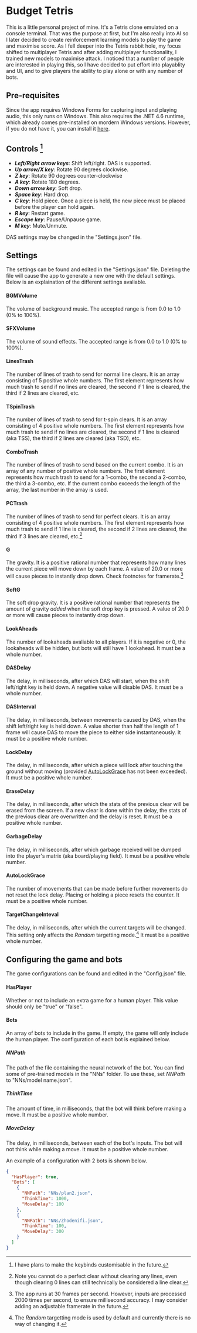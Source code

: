 # Budget Tetris
This is a little personal project of mine. It's a Tetris clone emulated on a console terminal.
That was the purpose at first, but I'm also really into AI so I later decided to create reinforcement learning models to play the game and maximise score.
As I fell deeper into the Tetris rabbit hole, my focus shifted to multiplayer Tetris and after adding multiplayer functionality, I trained new models to maximise attack.
I noticed that a number of people are interested in playing this, so I have decided to put effort into playablity and UI, and to give players the ability to play alone or with any number of bots.

## Pre-requisites
Since the app requires Windows Forms for capturing input and playing audio, this only runs on Windows.
This also requires the .NET 4.6 runtime, which already comes pre-installed on mordern Windows versions. However, if you do not have it, you can install it [here](https://dotnet.microsoft.com/en-us/download/dotnet-framework/thank-you/net46-web-installer).

## Controls [^1]
- ***Left/Right arrow keys***: Shift left/right. DAS is supported.
- ***Up arrow/X key***: Rotate 90 degrees clockwise.
- ***Z key***: Rotate 90 degrees counter-clockwise
- ***A key***: Rotate 180 degrees.
- ***Down arrow key***: Soft drop.
- ***Space key***: Hard drop.
- ***C key***: Hold piece. Once a piece is held, the new piece must be placed before the player can hold again.
- ***R key***: Restart game.
- ***Escape key***: Pause/Unpause game.
- ***M key***: Mute/Unmute.

DAS settings may be changed in the "Settings.json" file.

## Settings
The settings can be found and edited in the "Settings.json" file.
Deleting the file will cause the app to generate a new one with the default settings.
Below is an explaination of the different settings avaliable.

#### BGMVolume
The volume of background music.
The accepted range is from 0.0 to 1.0 (0% to 100%).

#### SFXVolume
The volume of sound effects.
The accepted range is from 0.0 to 1.0 (0% to 100%).

#### LinesTrash
The number of lines of trash to send for normal line clears.
It is an array consisting of 5 positive whole numbers.
The first element represents how much trash to send if no lines are cleared, the second if 1 line is cleared, the third if 2 lines are cleared, etc.

#### TSpinTrash
The number of lines of trash to send for t-spin clears.
It is an array consisting of 4 positive whole numbers.
The first element represents how much trash to send if no lines are cleared, the second if 1 line is cleared (aka TSS), the third if 2 lines are cleared (aka TSD), etc.

#### ComboTrash
The number of lines of trash to send based on the current combo.
It is an array of any number of positive whole numbers.
The first element represents how much trash to send for a 1-combo, the second a 2-combo, the third a 3-combo, etc.
If the current combo exceeds the length of the array, the last number in the array is used.

#### PCTrash
The number of lines of trash to send for perfect clears.
It is an array consisting of 4 positive whole numbers.
The first element represents how much trash to send if 1 line is cleared, the second if 2 lines are cleared, the third if 3 lines are cleared, etc.[^2]

#### G
The gravity.
It is a positive rational number that represents how many lines the current piece will move down by each frame.
A value of 20.0 or more will cause pieces to instantly drop down.
Check footnotes for framerate.[^3]

#### SoftG
The soft drop gravity.
It is a positive rational number that represents the amount of gravity *added* when the soft drop key is pressed.
A value of 20.0 or more will cause pieces to instantly drop down.

#### LookAheads
The number of lookaheads avaliable to all players.
If it is negative or 0, the lookaheads will be hidden, but bots will still have 1 lookahead.
It must be a whole number.

#### DASDelay
The delay, in milliseconds, after which DAS will start, when the shift left/right key is held down.
A negative value will disable DAS.
It must be a whole number.

#### DASInterval
The delay, in milliseconds, between movements caused by DAS, when the shift left/right key is held down.
A value shorter than half the length of 1 frame will cause DAS to move the piece to either side instantaneously.
It must be a positive whole number.

#### LockDelay
The delay, in milliseconds, after which a piece will lock after touching the ground without moving (provided [AutoLockGrace](https://github.com/Zemogus/Budget-Tetris/tree/battle-bots-net4.6#autolockgrace) has not been exceeded).
It must be a positive whole number.

#### EraseDelay
The delay, in milliseconds, after which the stats of the previous clear will be erased from the screen.
If a new clear is done within the delay, the stats of the previous clear are overwritten and the delay is reset.
It must be a positive whole number.

#### GarbageDelay
The delay, in milliseconds, after which garbage received will be dumped into the player's matrix (aka board/playing field).
It must be a positive whole number.

#### AutoLockGrace
The number of movements that can be made before further movements do not reset the lock delay.
Placing or holding a piece resets the counter.
It must be a positive whole number.

#### TargetChangeInteval
The delay, in milliseconds, after which the current targets will be changed.
This setting only affects the *Random* targetting mode.[^4]
It must be a positive whole number.

## Configuring the game and bots
The game configurations can be found and edited in the "Config.json" file.

#### HasPlayer
Whether or not to include an extra game for a human player.
This value should only be "true" or "false".

#### Bots
An array of bots to include in the game.
If empty, the game will only include the human player.
The configuration of each bot is explained below.

##### NNPath
The path of the file containing the neural network of the bot.
You can find some of pre-trained models in the "NNs" folder.
To use these, set *NNPath* to "NNs/model name.json".

##### ThinkTime
The amount of time, in milliseconds, that the bot will think before making a move.
It must be a positive whole number.

##### MoveDelay
The delay, in milliseconds, between each of the bot's inputs.
The bot will not think while making a move.
It must be a positive whole number.

An example of a configuration with 2 bots is shown below.
```json
{
  "HasPlayer": true,
  "Bots": [
	{
	  "NNPath": "NNs/plan2.json",
	  "ThinkTime": 1000,
	  "MoveDelay": 100
	},
	{
	  "NNPath": "NNs/Zhodenifi.json",
	  "ThinkTime": 100,
	  "MoveDelay": 300
	}
  ]
}
```


[^1]: I have plans to make the keybinds customisable in the future.
[^2]: Note you cannot do a perfect clear without clearing any lines, even though clearing 0 lines can still technically be considered a line clear.
[^3]: The app runs at 30 frames per second. However, inputs are processed 2000 times per second, to ensure millisecond accuracy. I may consider adding an adjustable framerate in the future.
[^4]: The *Random* targetting mode is used by default and currently there is no way of changing it.
